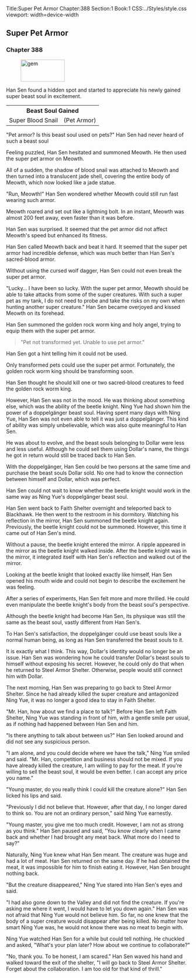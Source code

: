 Title:Super Pet Armor 
Chapter:388 
Section:1 
Book:1 
CSS:../Styles/style.css 
viewport: width=device-width
  
## Super Pet Armor
### Chapter 388 
<figure>
	<img src="../Images/gem.gif" alt="gem" id="gem" width="120" height="60" />
</figure>
  

  
  Han Sen found a hidden spot and started to appreciate his newly gained super beast soul in excitement.

<div class="tables">
	<table class="beast">
		<tr>
			<th colspan="2">Beast Soul Gained</th>
		</tr><tr>
			<td>Super Blood Snail</td>
			<td>(Pet Armor)</td>
		</tr>
	</table>
	<!-- Type of beast soul of super creature blood snail: pet armor. -->
</div>

"Pet armor? Is this beast soul used on pets?" Han Sen had never heard of such a beast soul

Feeling puzzled, Han Sen hesitated and summoned Meowth. He then used the super pet armor on Meowth.

All of a sudden, the shadow of blood snail was attached to Meowth and then turned into a translucent jade shell, covering the entire body of Meowth, which now looked like a jade statue.

"Run, Meowth!" Han Sen wondered whether Meowth could still run fast wearing such armor.

Meowth roared and set out like a lightning bolt. In an instant, Meowth was almost 200 feet away, even faster than it was before.

Han Sen was surprised. It seemed that the pet armor did not affect Meowth's speed but enhanced its fitness.

Han Sen called Meowth back and beat it hard. It seemed that the super pet armor had incredible defense, which was much better than Han Sen's sacred-blood armor.

Without using the cursed wolf dagger, Han Sen could not even break the super pet armor.

"Lucky… I have been so lucky. With the super pet armor, Meowth should be able to take attacks from some of the super creatures. With such a super pet as my tank, I do not need to probe and take the risks on my own when hunting another super creature." Han Sen became overjoyed and kissed Meowth on its forehead.

Han Sen summoned the golden rock worm king and holy angel, trying to equip them with the super pet armor.

> "Pet not transformed yet. Unable to use pet armor."

Han Sen got a hint telling him it could not be used.

Only transformed pets could use the super pet armor. Fortunately, the golden rock worm king should be transforming soon.

Han Sen thought he should kill one or two sacred-blood creatures to feed the golden rock worm king.

However, Han Sen was not in the mood. He was thinking about something else, which was the ability of the beetle knight. Ning Yue had shown him the power of a doppelgänger beast soul. Having spent many days with Ning Yue, Han Sen was not even able to tell it was just a doppelgänger. This kind of ability was simply unbelievable, which was also quite meaningful to Han Sen.

He was about to evolve, and the beast souls belonging to Dollar were less and less useful. Although he could sell them using Dollar's name, the things he got in return would still be traced back to Han Sen.

With the doppelgänger, Han Sen could be two persons at the same time and purchase the beast souls Dollar sold. No one had to know the connection between himself and Dollar, which was perfect.

Han Sen could not wait to know whether the beetle knight would work in the same way as Ning Yue's doppelgänger beast soul.

Han Sen went back to Faith Shelter overnight and teleported back to Blackhawk. He then went to the restroom in his dormitory. Watching his reflection in the mirror, Han Sen summoned the beetle knight again. Previously, the beetle knight could not be summoned. However, this time it came out of Han Sen's mind.

Without a pause, the beetle knight entered the mirror. A ripple appeared in the mirror as the beetle knight walked inside. After the beetle knight was in the mirror, it integrated itself with Han Sen's reflection and walked out of the mirror.

Looking at the beetle knight that looked exactly like himself, Han Sen opened his mouth wide and could not begin to describe the excitement he was feeling.

After a series of experiments, Han Sen felt more and more thrilled. He could even manipulate the beetle knight's body from the beast soul's perspective.

Although the beetle knight had become Han Sen, its physique was still the same as the beast soul, vastly different from Han Sen's.

To Han Sen's satisfaction, the doppelgänger could use beast souls like a normal human being, as long as Han Sen transferred the beast souls to it.

It is exactly what I think. This way, Dollar's identity would no longer be an issue. Han Sen was wondering how he could transfer Dollar's beast souls to himself without exposing his secret. However, he could only do that when he returned to Steel Armor Shelter. Otherwise, people would still connect him with Dollar.

The next morning, Han Sen was preparing to go back to Steel Armor Shelter. Since he had already killed the super creature and antagonized Ning Yue, it was no longer a good idea to stay in Faith Shelter.

"Mr. Han, how about we find a place to talk?" Before Han Sen left Faith Shelter, Ning Yue was standing in front of him, with a gentle smile per usual, as if nothing had happened between Han Sen and him.

"Is there anything to talk about between us?" Han Sen looked around and did not see any suspicious person.

"I am alone, and you could decide where we have the talk," Ning Yue smiled and said. "Mr. Han, competition and business should not be mixed. If you have already killed the creature, I am willing to pay for the meat. If you're willing to sell the beast soul, it would be even better. I can accept any price you name."

"Young master, do you really think I could kill the creature alone?" Han Sen licked his lips and said.

"Previously I did not believe that. However, after that day, I no longer dared to think so. You are not an ordinary person," said Ning Yue earnestly.

"Young master, you give me too much credit. However, I am not as strong as you think." Han Sen paused and said, "You know clearly when I came back and whether I had brought any meat back. What more do I need to say?"

Naturally, Ning Yue knew what Han Sen meant. The creature was huge and had a lot of meat. Han Sen returned on the same day. If he had obtained the meat, it was impossible for him to finish eating it. However, Han Sen brought nothing back.

"But the creature disappeared," Ning Yue stared into Han Sen's eyes and said.

"I had also gone down to the Valley and did not find the creature. If you're asking me where it went, I would have to let you down again." Han Sen was not afraid that Ning Yue would not believe him. So far, no one knew that the body of a super creature would disappear after being killed. No matter how smart Ning Yue was, he would not know there was no meat to begin with.

Ning Yue watched Han Sen for a while but could tell nothing. He chuckled and asked, "What's your plan later? How about we continue to collaborate?"

"No, thank you. To be honest, I am scared." Han Sen waved his hand and walked toward the exit of the shelter, "I will go back to Steel Armor Shelter. Forget about the collaboration. I am too old for that kind of thrill."
